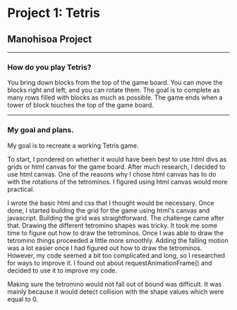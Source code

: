 
# Project 1: Tetris

## Manohisoa Project

---

### How do you play Tetris?

You bring down blocks from the top of the game board. You can move the blocks right and left, and you can rotate them. The goal is to complete as many rows filled with blocks as much as possible. The game ends when a tower of block touches the top of the game board. 

--- 
### My goal and plans.

My goal is to recreate a working Tetris game. 

To start, I pondered on whether it would have been best to use html divs as grids or html canvas for the game board. After much research, I decided to use html canvas. One of the reasons why I chose html canvas has to do with the rotations of the tetrominos. I figured using html canvas would more practical. 

I wrote the basic html and css that I thought would be necessary. Once done, I started building the grid for the game using html's canvas and javascript. Building the grid was straightforward. The challenge came after that. Drawing the different tetromino shapes was tricky. It took me some time to figure out how to draw the tetrominos. Once I was able to draw the tetromino things proceeded a little more smoothly. Adding the falling motion was a lot easier once I had figured out how to draw the tetrominos. However, my code seemed a bit too complicated and long, so I researched for ways to improve it. I found out about requestAnimationFrame() and decided to use it to improve my code. 

Making sure the tetromino would not fall out of bound was difficult. It was mainly because it would detect collision with the shape values which were equal to 0. 